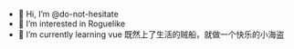 - 👋 Hi, I’m @do-not-hesitate
- 👀 I’m interested in Roguelike
- 🌱 I’m currently learning vue
既然上了生活的贼船，就做一个快乐的小海盗
